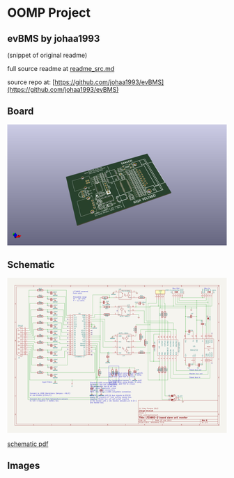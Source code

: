 # OOMP Project  
## evBMS  by johaa1993  
  
(snippet of original readme)  
  
  
  full source readme at [readme_src.md](readme_src.md)  
  
source repo at: [https://github.com/johaa1993/evBMS](https://github.com/johaa1993/evBMS)  
## Board  
  
[![working_3d.png](working_3d_600.png)](working_3d.png)  
## Schematic  
  
[![working_schematic.png](working_schematic_600.png)](working_schematic.png)  
  
[schematic pdf](working_schematic.pdf)  
## Images  
